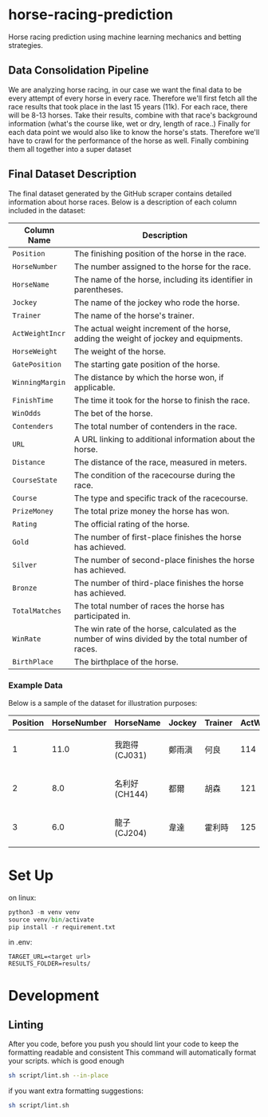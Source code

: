 # horse-racing-prediction
Horse racing prediction using machine learning mechanics and betting strategies.

## Data Consolidation Pipeline
We are analyzing horse racing, in our case we want the final data to be every attempt of every horse in every race.
Therefore we'll first fetch all the race results that took place in the last 15 years (11k). For each race, there will be 8-13 horses.
Take their results, combine with that race's background information (what's the course like, wet or dry, length of race..)
Finally for each data point we would also like to know the horse's stats. Therefore we'll have to crawl for the performance of the horse as well.
Finally combining them all together into a super dataset

## Final Dataset Description

The final dataset generated by the GitHub scraper contains detailed information about horse races. Below is a description of each column included in the dataset:

| Column Name        | Description                                                                                                 |
|--------------------|-------------------------------------------------------------------------------------------------------------|
| `Position`         | The finishing position of the horse in the race.                                                            |
| `HorseNumber`      | The number assigned to the horse for the race.                                                              |
| `HorseName`        | The name of the horse, including its identifier in parentheses.                                             |
| `Jockey`           | The name of the jockey who rode the horse.                                                                  |
| `Trainer`          | The name of the horse's trainer.                                                                            |
| `ActWeightIncr`    | The actual weight increment of the horse, adding the weight of jockey and equipments.                       |
| `HorseWeight`      | The weight of the horse.                                                                                    |
| `GatePosition`     | The starting gate position of the horse.                                                                    |
| `WinningMargin`    | The distance by which the horse won, if applicable.                                                         |
| `FinishTime`       | The time it took for the horse to finish the race.                                                          |
| `WinOdds`          | The bet of the horse.                                                                                       |
| `Contenders`       | The total number of contenders in the race.                                                                 |
| `URL`              | A URL linking to additional information about the horse.                                                    |
| `Distance`         | The distance of the race, measured in meters.                                                               |
| `CourseState`      | The condition of the racecourse during the race.                                                            |
| `Course`           | The type and specific track of the racecourse.                                                              |
| `PrizeMoney`       | The total prize money the horse has won.                                                                    |
| `Rating`           | The official rating of the horse.                                                                           |
| `Gold`             | The number of first-place finishes the horse has achieved.                                                  |
| `Silver`           | The number of second-place finishes the horse has achieved.                                                 |
| `Bronze`           | The number of third-place finishes the horse has achieved.                                                  |
| `TotalMatches`     | The total number of races the horse has participated in.                                                    |
| `WinRate`          | The win rate of the horse, calculated as the number of wins divided by the total number of races.           |
| `BirthPlace`       | The birthplace of the horse.                                                                                |

### Example Data

Below is a sample of the dataset for illustration purposes:

| Position | HorseNumber | HorseName | Jockey | Trainer | ActWeightIncr | HorseWeight | GatePosition | WinningMargin | FinishTime | WinOdds | Contenders | URL | Distance | CourseState | Course | PrizeMoney | Rating | Gold | Silver | Bronze | TotalMatches | WinRate | BirthPlace |
|----------|-------------|-----------|--------|---------|----------------|-------------|--------------|----------------|-------------|---------|------------|-----|----------|-------------|--------|-------------|--------|------|--------|--------|---------------|---------|------------|
| 1        | 11.0        | 我跑得 (CJ031) | 鄭雨滇   | 何良      | 114            | 981         | 10           | -              | 1:40.77  | 2.7     | 12         | /racing/information/Chinese/Horse/Horse.aspx?HorseId=HK_2007_J031 | 1650     | 好地          | 草地 - "A" 賽道 | 1407400.0   | 12.0   | 2.0  | 6.0    | 3.0    | 36.0          | 0.3056  | 紐西蘭    |
| 2        | 8.0         | 名利好 (CH144) | 都爾     | 胡森      | 121            | 956         | 9            | 頸位            | 1:40.84  | 12.0    | 12         | /racing/information/Chinese/Horse/Horse.aspx?HorseId=HK_2006_H144 | 1650     | 好地          | 草地 - "A" 賽道 | 457200.0    | 28.0   | 0.0  | 2.0    | 2.0    | 24.0          | 0.1667  | 英國      |
| 3        | 6.0         | 龍子 (CJ204) | 韋達     | 霍利時    | 125            | 1009        | 6            | 2              | 1:41.08  | 4.5     | 12         | /racing/information/Chinese/Horse/Horse.aspx?HorseId=HK_2007_J204 | 1650     | 好地          | 草地 - "A" 賽道 | 1000238.0   | 20.0   | 2.0  | 0.0    | 5.0    | 36.0          | 0.1944  | 紐西蘭    |

# Set Up

on linux:
```python
python3 -m venv venv
source venv/bin/activate
pip install -r requirement.txt
```

in .env:
```
TARGET_URL=<target url>
RESULTS_FOLDER=results/
```

# Development

## Linting
After you code, before you push you should lint your code to keep the formatting readable and consistent
This command will automatically format your scripts. which is good enough
```bash
sh script/lint.sh --in-place
```
if you want extra formatting suggestions:
```bash
sh script/lint.sh
```
